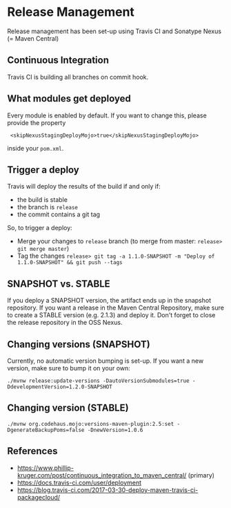 # Release Management

Release management has been set-up using Travis CI and Sonatype Nexus (= Maven Central)

## Continuous Integration

Travis CI is building all branches on commit hook.

## What modules get deployed

Every module is enabled by default. If you want to change this, please provide the property

     <skipNexusStagingDeployMojo>true</skipNexusStagingDeployMojo>
   
inside your `pom.xml`.


## Trigger a deploy

Travis will deploy the results of the build if and only if:
- the build is stable
- the branch is `release`
- the commit contains a git tag

So, to trigger a deploy:

- Merge your changes to `release` branch (to merge from master: `release> git merge master`)
- Tag the changes `release> git tag -a 1.1.0-SNAPSHOT -m "Deploy of 1.1.0-SNAPSHOT" && git push --tags`

## SNAPSHOT vs. STABLE

If you deploy a SNAPSHOT version, the artifact ends up in the snapshot repository. If you want a release
in the Maven Central Repository, make sure to create a STABLE version (e.g. 2.1.3) and deploy it. Don't 
forget to close the release repository in the OSS Nexus.


## Changing versions (SNAPSHOT)

Currently, no automatic version bumping is set-up. If you want a new version, make sure to bump it 
on your own:

    ./mvnw release:update-versions -DautoVersionSubmodules=true -DdevelopmentVersion=1.2.0-SNAPSHOT


## Changing version (STABLE)

    ./mvnw org.codehaus.mojo:versions-maven-plugin:2.5:set -DgenerateBackupPoms=false -DnewVersion=1.0.6 
    



## References

* https://www.phillip-kruger.com/post/continuous_integration_to_maven_central/ (primary)
* https://docs.travis-ci.com/user/deployment
* https://blog.travis-ci.com/2017-03-30-deploy-maven-travis-ci-packagecloud/


      
